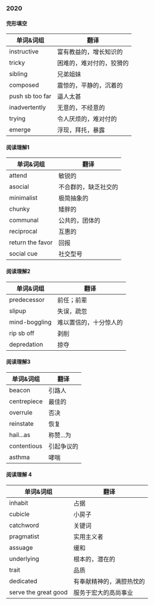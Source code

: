### 2020

#### 完形填空

| 单词&词组       | 翻译                     |
| --------------- | ------------------------ |
| instructive     | 富有教益的，增长知识的   |
| tricky          | 困难的，难对付的，狡猾的 |
| sibling         | 兄弟姐妹                 |
| composed        | 震惊的，平静的，沉着的   |
| push sb too far | 逼人太甚                 |
| inadvertently   | 无意的，不经意的         |
| trying          | 令人厌烦的，难对付的     |
| emerge          | 浮现，拜托，暴露         |

 #### 阅读理解1

| 单词&词组        | 翻译                 |
| ---------------- | -------------------- |
| attend           | 敏锐的               |
| asocial          | 不合群的，缺乏社交的 |
| minimalist       | 极简抽象的           |
| chunky           | 矮胖的               |
| communal         | 公共的，团体的       |
| reciprocal       | 互惠的               |
| return the favor | 回报                 |
| social cue       | 社交型号             |

#### 阅读理解2

| 单词&词组     | 翻译                   |
| ------------- | ---------------------- |
| predecessor   | 前任；前辈             |
| slipup        | 失误，疏忽             |
| mind-boggling | 难以置信的，十分惊人的 |
| rip sb off    | 剥削                   |
| depredation   | 掠夺                   |

#### 阅读理解3

| 单词&词组   | 翻译       |
| ----------- | ---------- |
| beacon      | 引路人     |
| centrepiece | 最佳的     |
| overrule    | 否决       |
| reinstate   | 恢复       |
| hail...as   | 称赞...为  |
| contentious | 引起争议的 |
| asthma      | 哮喘       |

#### 阅读理解 4

| 单词&词组            | 翻译                     |
| -------------------- | ------------------------ |
| inhabit              | 占据                     |
| cubicle              | 小房子                   |
| catchword            | 关键词                   |
| pragmatist           | 实用主义者               |
| assuage              | 缓和                     |
| underlying           | 根本的，潜在的           |
| trait                | 品质                     |
| dedicated            | 有奉献精神的，满腔热忱的 |
| serve the great good | 服务于宏大的高尚事业     |

